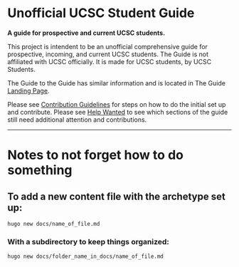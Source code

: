 # Unofficial UCSC Student Guide
**A guide for prospective and current UCSC students.**

This project is intendent to be an unofficial comprehensive guide for prospective, incoming, and current UCSC students. The Guide is not affiliated with UCSC officially. It is made for UCSC students, by UCSC Students.

The Guide to the Guide has similar information and is located in The Guide [Landing Page](content/en/docs/_index.md).

Please see [Contribution Guidelines](content/en/docs/Contribution%20Guidelines/_index.md) for steps on how to do the initial set up and contribute. Please see [Help Wanted](./HELPWANTED.md) to see which sections of the guide still need additional attention and contributions.

---

# Notes to not forget how to do something

## To add a new content file with the archetype set up:
``hugo new docs/name_of_file.md`` 
### With a subdirectory to keep things organized:
``hugo new docs/folder_name_in_docs/name_of_file.md``